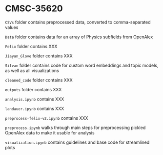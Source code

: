 # CMSC-35620

`CSVs` folder contains preprocessed data, converted to comma-separated values 

`Data` folder contains data for an array of Physics subfields from OpenAlex

`Felix` folder contains XXX

`Jiayan_Glove` folder contains XXX

`Silvan` folder contains code for custom word embeddings and topic models, as well as all visualizations

`cleaned_code` folder contains XXX

`outputs` folder contains XXX

`analysis.ipynb` contains XXX

`landauer.ipynb` contains XXX

`preprocess-felix-v2.ipynb` contains XXX

`preprocess.ipynb` walks through main steps for preprocessing pickled OpenAlex data to make it usable for analysis

`visualization.ipynb` contains guidelines and base code for streamlined plots
